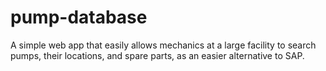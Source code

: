 # pump-database
A simple web app that easily allows mechanics at a large facility to search pumps, their locations, and spare parts, as an easier alternative to SAP.
